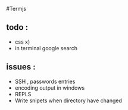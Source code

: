 #Termjs


## todo :

- css x)
- in terminal google search

## issues  : 

 - SSH , passwords entries
 - encoding output in windows
 - REPLS
 - Write snipets when directory have changed